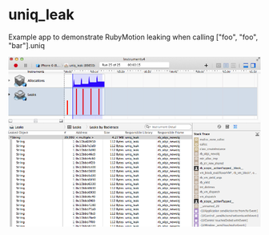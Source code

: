 # uniq_leak
Example app to demonstrate RubyMotion leaking when calling ["foo", "foo", "bar"].uniq

<img src="https://raw.githubusercontent.com/paulsturgess/uniq_leak/master/Screen%20Shot%202015-01-16%20at%2017.51.12.png" />
